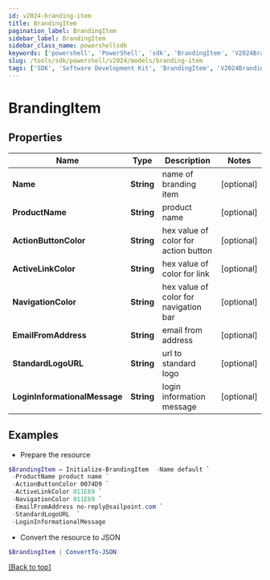 ```yaml
---
id: v2024-branding-item
title: BrandingItem
pagination_label: BrandingItem
sidebar_label: BrandingItem
sidebar_class_name: powershellsdk
keywords: ['powershell', 'PowerShell', 'sdk', 'BrandingItem', 'V2024BrandingItem'] 
slug: /tools/sdk/powershell/v2024/models/branding-item
tags: ['SDK', 'Software Development Kit', 'BrandingItem', 'V2024BrandingItem']
---
```



# BrandingItem

## Properties

Name | Type | Description | Notes
------------ | ------------- | ------------- | -------------
**Name** | **String** | name of branding item | [optional] 
**ProductName** | **String** | product name | [optional] 
**ActionButtonColor** | **String** | hex value of color for action button | [optional] 
**ActiveLinkColor** | **String** | hex value of color for link | [optional] 
**NavigationColor** | **String** | hex value of color for navigation bar | [optional] 
**EmailFromAddress** | **String** | email from address | [optional] 
**StandardLogoURL** | **String** | url to standard logo | [optional] 
**LoginInformationalMessage** | **String** | login information message | [optional] 

## Examples

- Prepare the resource
```powershell
$BrandingItem = Initialize-BrandingItem  -Name default `
 -ProductName product name `
 -ActionButtonColor 0074D9 `
 -ActiveLinkColor 011E69 `
 -NavigationColor 011E69 `
 -EmailFromAddress no-reply@sailpoint.com `
 -StandardLogoURL  `
 -LoginInformationalMessage 
```

- Convert the resource to JSON
```powershell
$BrandingItem | ConvertTo-JSON
```


[[Back to top]](#) 

